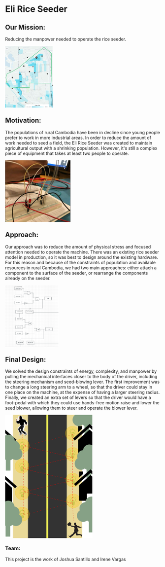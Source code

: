 # Eli Rice Seeder
## Our Mission:
Reducing the manpower needed to operate the rice seeder.

<img src="./homeparkcrime.jpg" width="auto" height="200px" style="display:flex;">

## Motivation:
The populations of rural Cambodia have been in decline since young people prefer to work in more industrial areas. In order to reduce the amount of work needed to seed a field, the Eli Rice Seeder was created to maintain agricultural output with a shrinking population. However, it's still a complex piece of equipment that takes at least two people to operate. 

<img src="./circuit.jpg" width="auto" height="200px" style="display:flex;">

## Approach:
Our approach was to reduce the amount of physical stress and focused attention needed to operate the machine. There was an existing rice seeder model in production, so it was best to design around the existing hardware. For this reason and because of the constraints of population and available resources in rural Cambodia, we had two main approaches: either attach a component to the surface of the seeder, or rearrange the components already on the seeder.

<img src="./diagram.png" width="auto" height="200px" style="display:flex;">

## Final Design:
We solved the design constraints of energy, complexity, and manpower by pulling the mechanical interfaces closer to the body of the driver, including the steering mechanism and seed-blowing lever. The first improvement was to change a long steering arm to a wheel, so that the driver could stay in one place on the machine, at the expense of having a larger steering radius. Finally, we created an extra set of levers so that the driver would have a foot-pedal with which they could use hands-free motion raise and lower the seed blower, allowing them to steer and operate the blower lever.

<img src="./safety.png" width="auto" height="400px"  style="display:flex;">


### Team:
This project is the work of Joshua Santillo and Irene Vargas
